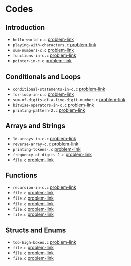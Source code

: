 # Codes
## Introduction
- `hello-world-c.c` [problem-link](https://www.hackerrank.com/challenges/hello-world-c/problem)
- `playing-with-characters.c` [problem-link](https://www.hackerrank.com/challenges/playing-with-characters/problem)
- `sum-numbers-c.c` [problem-link](https://www.hackerrank.com/challenges/sum-numbers-c/problem)
- `functions-in-c.c` [problem-link](https://www.hackerrank.com/challenges/functions-in-c/problem)
- `pointer-in-c.c` [problem-link](https://www.hackerrank.com/challenges/pointer-in-c/problem)
## Conditionals and Loops
- `conditional-statements-in-c.c` [problem-link](https://www.hackerrank.com/challenges/conditional-statements-in-c/problem)
- `for-loop-in-c.c` [problem-link](https://www.hackerrank.com/challenges/for-loop-in-c/problem)
- `sum-of-digits-of-a-five-digit-number.c` [problem-link](https://www.hackerrank.com/challenges/sum-of-digits-of-a-five-digit-number/problem)
- `bitwise-operators-in-c.c` [problem-link](https://www.hackerrank.com/challenges/bitwise-operators-in-c/problem)
- `printing-pattern-2.c` [problem-link](https://www.hackerrank.com/challenges/printing-pattern-2/problem)
## Arrays and Strings
- `1d-arrays-in-c.c` [problem-link](https://www.hackerrank.com/challenges/1d-arrays-in-c/problem)
- `reverse-array-c.c` [problem-link](https://www.hackerrank.com/challenges/reverse-array-c/problem)
- `printing-tokens-.c` [problem-link](https://www.hackerrank.com/challenges/printing-tokens-/problem)
- `frequency-of-digits-1.c` [problem-link](https://www.hackerrank.com/challenges/frequency-of-digits-1/problem)
- `file.c` [problem-link]()
## Functions
- `recursion-in-c.c` [problem-link](https://www.hackerrank.com/challenges/recursion-in-c/problem)
- `file.c` [problem-link]()
- `file.c` [problem-link]()
- `file.c` [problem-link]()
- `file.c` [problem-link]()
- `file.c` [problem-link]()
## Structs and Enums
- `too-high-boxes.c` [problem-link](https://www.hackerrank.com/challenges/too-high-boxes/problem)
- `file.c` [problem-link]()
- `file.c` [problem-link]()
- `file.c` [problem-link]()
